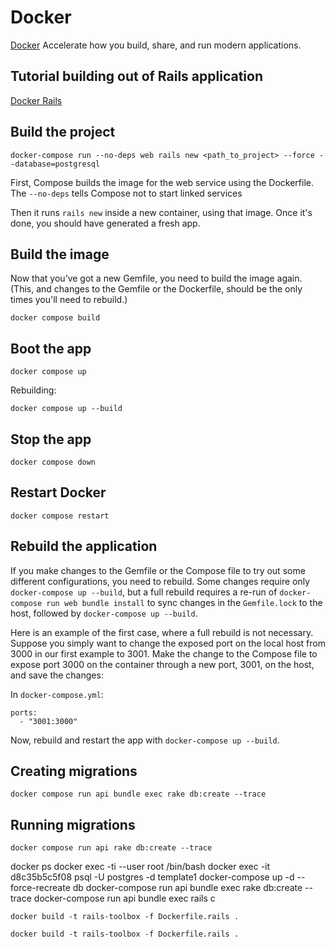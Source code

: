 # Docker

[Docker](https://docker.com/) Accelerate how you build, share, and run modern applications.

## Tutorial building out of Rails application

[Docker Rails](https://docs.docker.com/samples/rails)

## Build the project

```
docker-compose run --no-deps web rails new <path_to_project> --force --database=postgresql
```

First, Compose builds the image for the web service using the Dockerfile. The `--no-deps` tells Compose not to start linked services

Then it runs `rails new` inside a new container, using that image. Once it's done, you should have generated a fresh app.

## Build the image

Now that you’ve got a new Gemfile, you need to build the image again. (This, and changes to the Gemfile or the Dockerfile, should be the only times you'll need to rebuild.)

```
docker compose build
```

## Boot the app

```
docker compose up
```

Rebuilding:

```
docker compose up --build
```

## Stop the app

```
docker compose down
```

## Restart Docker

```
docker compose restart
```

## Rebuild the application

If you make changes to the Gemfile or the Compose file to try out some different configurations, you need to rebuild. Some changes require only `docker-compose up --build`, but a full rebuild requires a re-run of `docker-compose run web bundle install` to sync changes in the `Gemfile.lock` to the host, followed by `docker-compose up --build`.

Here is an example of the first case, where a full rebuild is not necessary. Suppose you simply want to change the exposed port on the local host from 3000 in our first example to 3001. Make the change to the Compose file to expose port 3000 on the container through a new port, 3001, on the host, and save the changes:

In `docker-compose.yml`:

```
ports:
  - "3001:3000"
```

Now, rebuild and restart the app with `docker-compose up --build`.

## Creating migrations

```
docker compose run api bundle exec rake db:create --trace
```

## Running migrations

```
docker compose run api rake db:create --trace

```

docker ps
docker exec -ti --user root <docker-container-id> /bin/bash
docker exec -it d8c35b5c5f08 psql -U postgres -d template1
docker-compose up -d --force-recreate db
docker-compose run api bundle exec rake db:create --trace
docker-compose run api bundle exec rails c



```
docker build -t rails-toolbox -f Dockerfile.rails .
```

```
docker build -t rails-toolbox -f Dockerfile.rails .
```

